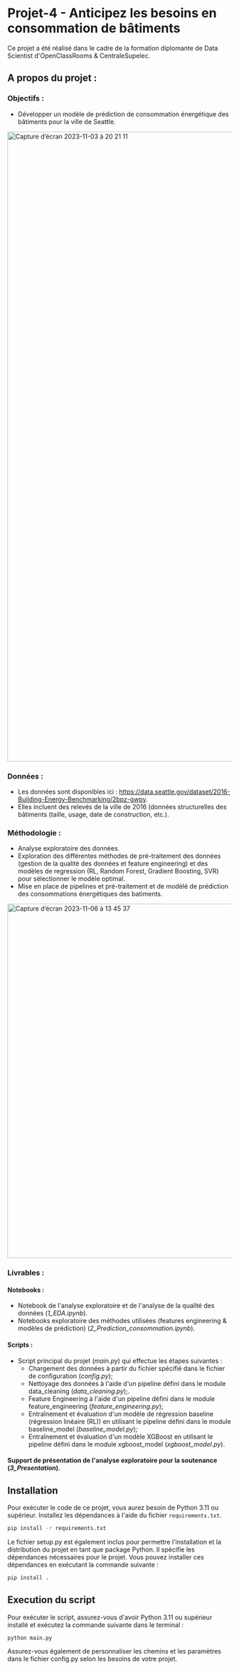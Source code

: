 # Projet-4 - Anticipez les besoins en consommation de bâtiments

Ce projet a été réalisé dans le cadre de la formation diplomante de Data Scientist d'OpenClassRooms & CentraleSupelec.

## A propos du projet : 

### Objectifs : 
- Développer un modèle de prédiction de consommation énergétique des bâtiments pour la ville de Seattle.
<img width="1412" alt="Capture d’écran 2023-11-03 à 20 21 11" src="https://github.com/Emeline2104/Projet5_TAPIN_Final/assets/133622119/1fc0932a-5e22-40e4-a3fb-6fd104119b4e">

### Données : 
- Les données sont disponibles ici : https://data.seattle.gov/dataset/2016-Building-Energy-Benchmarking/2bpz-gwpy.
- Elles incluent des relevés de la ville de 2016 (données structurelles des bâtiments (taille, usage, date de construction, etc.). 
  
### Méthodologie : 
- Analyse exploratoire des données.
- Exploration des différentes méthodes de pré-traitement des données (gestion de la qualité des données et feature engineering) et des modèles de regression (RL, Random Forest, Gradient Boosting, SVR) pour sélectionner le modèle optimal.
- Mise en place de pipelines et pré-traitement et de modèlé de prédiction des consommations énergétiques des batiments.
<img width="794" alt="Capture d’écran 2023-11-06 à 13 45 37" src="https://github.com/Emeline2104/Projet5_TAPIN_Final/assets/133622119/ce7934de-5f5a-4b50-b973-e75437df8fb4">

### Livrables : 

#### Notebooks :
- Notebook de l'analyse exploratoire et de l'analyse de la qualité des données (*1_EDA.ipynb*).
- Notebooks exploratoire des méthodes utilisées (features engineering & modèles de prédiction) (*2_Prediction_consommation.ipynb*).
  
#### Scripts : 
- Script principal du projet (*main.py*) qui effectue les étapes suivantes :
  - Chargement des données à partir du fichier spécifié dans le fichier de configuration (*config.py*); 
  - Nettoyage des données à l'aide d'un pipeline défini dans le module data_cleaning (*data_cleaning.py*);.
  - Feature Engineering à l'aide d'un pipeline défini dans le module feature_engineering (*feature_engineering.py*);
  - Entraînement et évaluation d'un modèle de régression baseline (régression linéaire (RL)) en utilisant le pipeline défini dans le module baseline_model (*baseline_model.py*);
  - Entraînement et évaluation d'un modèle XGBoost en utilisant le pipeline défini dans le module xgboost_model (*xgboost_model.py*).
    
#### Support de présentation de l'analyse exploratoire pour la soutenance (*3_Presentation*).

## Installation

Pour exécuter le code de ce projet, vous aurez besoin de Python 3.11 ou supérieur. Installez les dépendances à l'aide du fichier `requirements.txt`.

```bash
pip install -r requirements.txt
```

Le fichier setup.py est également inclus pour permettre l'installation et la distribution du projet en tant que package Python. Il spécifie les dépendances nécessaires pour le projet. Vous pouvez installer ces dépendances en exécutant la commande suivante :
```bash
pip install .
```

## Execution du script
Pour exécuter le script, assurez-vous d'avoir Python 3.11 ou supérieur installé et exécutez la commande suivante dans le terminal :

```bash
python main.py
```
Assurez-vous également de personnaliser les chemins et les paramètres dans le fichier config.py selon les besoins de votre projet.

